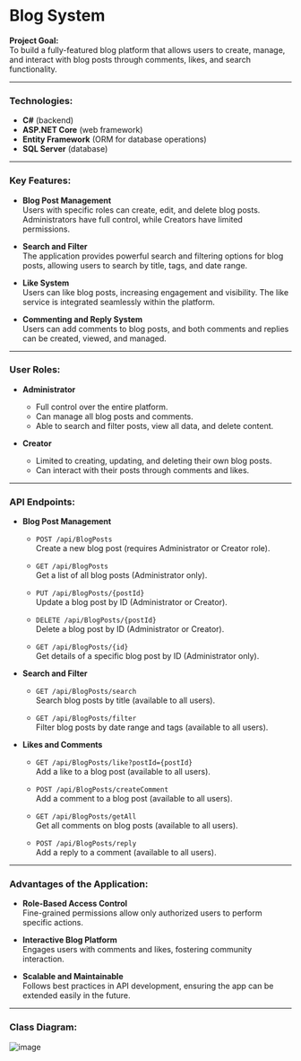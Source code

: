 # Blog System

**Project Goal:**  
To build a fully-featured blog platform that allows users to create, manage, and interact with blog posts through comments, likes, and search functionality.

---

### Technologies:
- **C#** (backend)
- **ASP.NET Core** (web framework)
- **Entity Framework** (ORM for database operations)
- **SQL Server** (database)

---

### Key Features:
- **Blog Post Management**  
   Users with specific roles can create, edit, and delete blog posts. Administrators have full control, while Creators have limited permissions.

- **Search and Filter**  
   The application provides powerful search and filtering options for blog posts, allowing users to search by title, tags, and date range.

- **Like System**  
   Users can like blog posts, increasing engagement and visibility. The like service is integrated seamlessly within the platform.

- **Commenting and Reply System**  
   Users can add comments to blog posts, and both comments and replies can be created, viewed, and managed.

---

### User Roles:
- **Administrator**  
   - Full control over the entire platform.
   - Can manage all blog posts and comments.
   - Able to search and filter posts, view all data, and delete content.
   
- **Creator**  
   - Limited to creating, updating, and deleting their own blog posts.
   - Can interact with their posts through comments and likes.

---

### API Endpoints:

- **Blog Post Management**
   - `POST /api/BlogPosts`  
     Create a new blog post (requires Administrator or Creator role).
   
   - `GET /api/BlogPosts`  
     Get a list of all blog posts (Administrator only).
   
   - `PUT /api/BlogPosts/{postId}`  
     Update a blog post by ID (Administrator or Creator).
   
   - `DELETE /api/BlogPosts/{postId}`  
     Delete a blog post by ID (Administrator or Creator).
   
   - `GET /api/BlogPosts/{id}`  
     Get details of a specific blog post by ID (Administrator only).

- **Search and Filter**
   - `GET /api/BlogPosts/search`  
     Search blog posts by title (available to all users).
   
   - `GET /api/BlogPosts/filter`  
     Filter blog posts by date range and tags (available to all users).

- **Likes and Comments**
   - `GET /api/BlogPosts/like?postId={postId}`  
     Add a like to a blog post (available to all users).
   
   - `POST /api/BlogPosts/createComment`  
     Add a comment to a blog post (available to all users).
   
   - `GET /api/BlogPosts/getAll`  
     Get all comments on blog posts (available to all users).
   
   - `POST /api/BlogPosts/reply`  
     Add a reply to a comment (available to all users).

---

### Advantages of the Application:
- **Role-Based Access Control**  
   Fine-grained permissions allow only authorized users to perform specific actions.
   
- **Interactive Blog Platform**  
   Engages users with comments and likes, fostering community interaction.

- **Scalable and Maintainable**  
   Follows best practices in API development, ensuring the app can be extended easily in the future.

---

### Class Diagram:
![image](https://github.com/user-attachments/assets/your-diagram-link-here)
